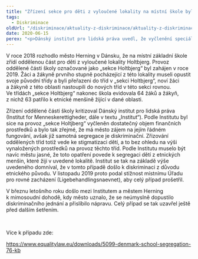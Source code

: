 ```yaml
---
title: "Zřízení sekce pro děti z vyloučené lokality na místní škole byla diskriminace, uznalo město"
tags:
  - Diskriminace
oldUrl: "/diskriminace/aktuality-z-diskriminace/aktuality-z-diskriminace-2020/zrizeni-sekce-pro-deti-z-vyloucene-lokality-na-mistni-skole-byla-diskriminace-uznalo-mest/"
date: 2020-06-15
perex: "<p>Dánský institut pro lidská práva uvedl, že vyčlenění speciální části školy pro tyto děti představuje diskriminaci z důvodu etnického původu.</p>"
---
```


<!-- imported from the old website -->

<p>V roce 2018 rozhodlo město Herning v Dánsku, že na místní základní škole zřídí oddělenou část pro děti z vyloučené lokality Holtbjerg. Provoz oddělené části školy označované jako „sekce Holtbjerg“ byl zahájen v roce 2019. Žáci a žákyně prvního stupně pocházející z této lokality museli opustit svoje původní třídy a byli přeřazeni do tříd v „sekci Holtbjerg“, noví žáci a žákyně z této oblasti nastoupili do nových tříd v této sekci rovnou. Ve třídách „sekce Holtbjerg“ nakonec škola evidovala 64 žáků a žákyň, z nichž 63 patřilo k etnické menšině žijící v dané oblasti.</p> <p>Zřízení oddělené části školy kritizoval Dánský institut pro lidská práva (Institut for Menneskerettigheder, dále v textu „Institut“). Podle Institutu byl sice na provoz „sekce Holtjberg“ vyčleněn dostatečný objem finančních prostředků a bylo tak zřejmé, že má město zájem na jejím řádném fungování, avšak již samotná segregace je diskriminační. Zřizování oddělených tříd totiž vede ke stigmatizaci dětí, a to bez ohledu na výši vynaložených prostředků na provoz těchto tříd. Podle Institutu muselo být navíc městu jasné, že toto opatření povede k segregaci dětí z etnických menšin, které žijí v uvedené lokalitě. Institut se tak na základě výše uvedeného domníval, že v tomto případě došlo k diskriminaci z důvodu etnického původu. V listopadu 2019 proto podal stížnost místnímu Úřadu pro rovné zacházení (Ligebehandlingsnaevnet), aby celý případ prošetřil.</p> <p>V březnu letošního roku došlo mezi Institutem a městem Herning k mimosoudní dohodě, kdy město uznalo, že se neúmyslně dopustilo diskriminačního jednání a přislíbilo nápravu. Celý případ se tak uzavřel ještě před dalším šetřením.</p> <p> </p> <p>Více k případu zde:</p> <a href="https://www.equalitylaw.eu/downloads/5099-denmark-school-segregation-76-kb" target="_blank">https://www.equalitylaw.eu/downloads/5099-denmark-school-segregation-76-kb</a>
